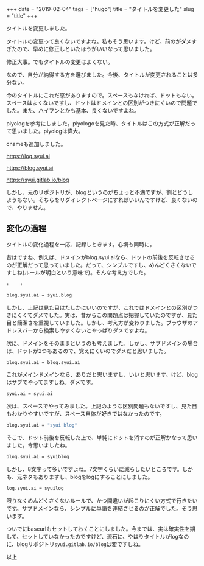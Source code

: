 +++
date = "2019-02-04"
tags = ["hugo"]
title = "タイトルを変更した"
slug = "title"
+++

タイトルを変更しました。

タイトルの変更って良くないですよね。私もそう思います。けど、前のがダメすぎたので、早めに修正しといたほうがいいなって思いました。

修正大事。でもタイトルの変更はよくない。

なので、自分が納得する方を選びました。今後、タイトルが変更されることは多分ない。

今のタイトルにこれだ感がありますので。スペースもなければ、ドットもない。スペースはよくないですし、ドットはドメインとの区別がつきにくいので問題でした。また、ハイフンとかも基本、良くないですよね。

piyologを参考にしました。piyologoを見た時、タイトルはこの方式が正解だって思いました。piyologは偉大。

cnameも追加しました。

https://log.syui.ai

https://blog.syui.ai

https://syui.gitlab.io/blog

しかし、元のリポジトリが、blogというのがちょっと不満ですが、割とどうしようもない。そちらをリダイレクトページにすればいいんですけど、良くないので、やりません。

## 変化の過程

タイトルの変化過程を一応、記録しときます。心境も同時に。

昔はですね、例えば、ドメインがblog.syui.aiなら、ドットの前後を反転させるのが正解だって思っていました。だって、シンプルですし、めんどくさくないですしね(ルールが明白という意味で)。そんな考え方でした。


```sh
↓    ↓

blog.syui.ai = syui.blog

```

しかし、上記は見た目はたしかにいいのですが、これではドメインとの区別がつきにくくてダメでした。実は、昔からこの問題点は把握していたのですが、見た目と簡潔さを重視していました。しかし、考え方が変わりました。ブラウザのアドレスバーから検索しやすくないとやっぱりダメですよね。

次に、ドメインをそのままというのも考えました。しかし、サブドメインの場合は、ドットが2つもあるので、覚えにくいのでダメだと思いました。

```sh
blog.syui.ai = blog.syui.ai
```

これがメインドメインなら、ありだと思いますし、いいと思います。けど、blogはサブでやってますしね。ダメです。

```sh
syui.ai = syui.ai
```

次は、スペースでやってみました。上記のような区別問題もないですし、見た目もわかりやすいですが、スペース自体が好きではなかったのです。

```sh
blog.syui.ai = "syui blog"
```

そこで、ドット前後を反転した上で、単純にドットを消すのが正解かなって思いました。今思いましたね。

```sh
blog.syui.ai = syuiblog
```

しかし、8文字って多いですよね。7文字くらいに減らしたいところです。しかも、元ネタもありますし、blogをlogにすることにしました。

```sh
log.syui.ai = syuilog
```

限りなくめんどくさくないルールで、かつ間違いが起こりにくい方式で行きたいです。サブドメインなら、シンプルに単語を連結させるのが正解でした。そう思います。

ついでにbaseurlもセットしておくことにしました。今までは、実は確実性を期して、セットしていなかったのですけど、流石に、やはりタイトルがlogなのに、blogリポジトリ`syui.gitlab.io/blog`は変ですしね。

以上
